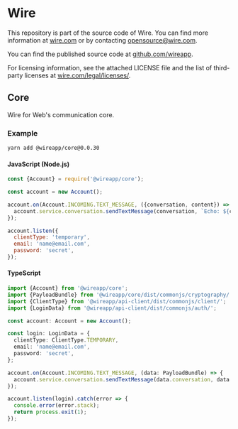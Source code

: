 # Wire

This repository is part of the source code of Wire. You can find more information at [wire.com](https://wire.com) or by contacting opensource@wire.com.

You can find the published source code at [github.com/wireapp](https://github.com/wireapp).

For licensing information, see the attached LICENSE file and the list of third-party licenses at [wire.com/legal/licenses/](https://wire.com/legal/licenses/).

## Core

Wire for Web's communication core.

### Example

```bash
yarn add @wireapp/core@0.0.30
```

#### JavaScript (Node.js)

```javascript
const {Account} = require('@wireapp/core');

const account = new Account();

account.on(Account.INCOMING.TEXT_MESSAGE, ({conversation, content}) => {
  account.service.conversation.sendTextMessage(conversation, `Echo: ${content}`);
});

account.listen({
  clientType: 'temporary',
  email: 'name@email.com',
  password: 'secret',
});
```

#### TypeScript

```typescript
import {Account} from '@wireapp/core';
import {PayloadBundle} from '@wireapp/core/dist/commonjs/cryptography/';
import {ClientType} from '@wireapp/api-client/dist/commonjs/client/';
import {LoginData} from '@wireapp/api-client/dist/commonjs/auth/';

const account: Account = new Account();

const login: LoginData = {
  clientType: ClientType.TEMPORARY,
  email: 'name@email.com',
  password: 'secret',
};

account.on(Account.INCOMING.TEXT_MESSAGE, (data: PayloadBundle) => {
  account.service.conversation.sendTextMessage(data.conversation, data.content);
});

account.listen(login).catch(error => {
  console.error(error.stack);
  return process.exit(1);
});
```
